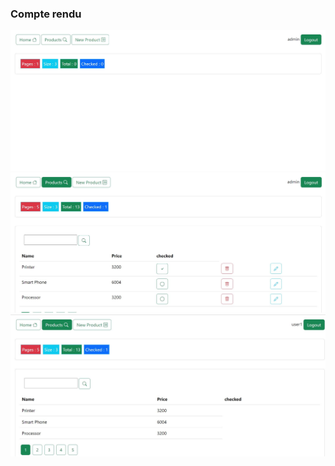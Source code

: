 <h3>Compte rendu</h3>
<img src="captures\capture1.jpg">
<img src="captures\capture2.jpg">
<img src="captures\capture3.jpg">

